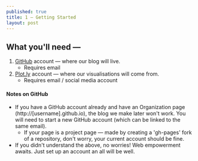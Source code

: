 ```yaml
---
published: true
title: 1 — Getting Started
layout: post
---
```

## What you'll need —

1. [GitHub](https://github.com "Click to sign up") account — where our blog will live.
   * Requires email
2. [Plot.ly](https://plot.ly/ "Click to sign up") account — where our visualisations will come from.
   * Requires email / social media account


#### Notes on GitHub

* If you have a GitHub account already and have an Organization page (http://[username].github.io), the blog we make later won't work.  You will need to start a new GitHub account (which can be linked to the same email).
    * If your page is a project page — made by creating a 'gh-pages' fork of a repository, don't worry, your current account should be fine.
* If you didn't understand the above, no worries!  Web empowerment awaits.  Just set up an account an all will be well.

